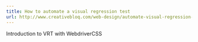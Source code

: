 ```yaml
---
title: How to automate a visual regression test
url: http://www.creativebloq.com/web-design/automate-visual-regression-testing-111517944
---
```


Introduction to VRT with WebdriverCSS
